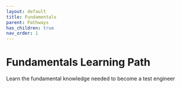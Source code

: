 ```yaml
---
layout: default
title: Fundamentals
parent: Pathways
has_children: true
nav_order: 1
---
```


# Fundamentals Learning Path

Learn the fundamental knowledge needed to become a test engineer
